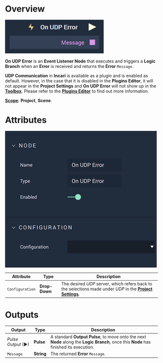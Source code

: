 # Overview

![The On UDP Error Node.](../../../../.gitbook/assets/onudperror.png)

**On UDP Error** is an **Event Listener Node** that executes and triggers a **Logic Branch** when an **Error** is received and returns the **Error** `Message`.

**UDP Communication** in **Incari** is available as a plugin and is enabled as default. However, in the case that it is disabled in the **Plugins Editor**, it will not appear in the **Project Settings** and **On UDP Error** will not show up in the [**Toolbox**](../../overview.md). Please refer to the [**Plugins Editor**](../../../modules/plugins/README.md) to find out more information.

[**Scope**](../../../overview.md#scopes): **Project**, **Scene**.

# Attributes

![The On UDP Error Node Attributes.](../../../../.gitbook/assets/onudperroratts.png)

|Attribute|Type|Description|
|---|---|---|
|`Configuration`|**Drop-Down**|The desired _UDP_ server, which refers back to the selections made under *UDP* in the [**Project Settings**](../../../../modules/project-settings/README.md).| 


# Outputs

|Output|Type|Description|
|---|---|---|
|*Pulse Output* (►)|**Pulse**|A standard **Output Pulse**, to move onto the next **Node** along the **Logic Branch**, once this **Node** has finished its execution.|
|`Message`|**String**|The returned **Error** `Message`.|

